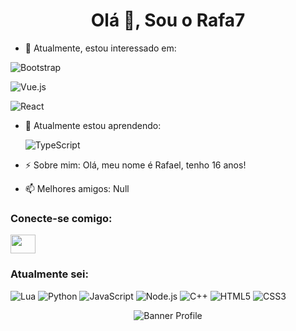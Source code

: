 <h1 align="center">Olá 👋, Sou o Rafa7</h1>

- 🔭 Atualmente, estou interessado em:
  
 ![Bootstrap](https://img.shields.io/badge/Bootstrap-563D7C?style=for-the-badge&logo=bootstrap&logoColor=white)
   
 ![Vue.js](https://img.shields.io/badge/Vue.js-35495E?style=for-the-badge&logo=vue.js&logoColor=4FC08D)
 
 
  
 ![React](https://img.shields.io/badge/React-20232A?style=for-the-badge&logo=react&logoColor=61DAFB)

- 🌱 Atualmente estou aprendendo:
   
    ![TypeScript](https://img.shields.io/badge/TypeScript-007ACC?style=for-the-badge&logo=typescript&logoColor=white)

- ⚡ Sobre mim: Olá, meu nome é Rafael, tenho 16 anos!

- 📫 Melhores amigos: Null

<h3 align="left">Conecte-se comigo:</h3>
<p align="left">
<a href="https://www.instagram.com/rafazseven/" target="blank"><img align="center" src="https://cdn.discordapp.com/attachments/790409425801838613/793602129175904266/Instagram-Logo.png" alt="" height="30" width="40" /></a>
</p>

<h3 align="left">Atualmente sei:</h3>
   
   ![Lua](https://img.shields.io/badge/Lua-2C2D72?style=for-the-badge&logo=lua&logoColor=white)
   ![Python](https://img.shields.io/badge/Python-14354C?style=for-the-badge&logo=python&logoColor=white)
   ![JavaScript](https://img.shields.io/badge/JavaScript-F7DF1E?style=for-the-badge&logo=javascript&logoColor=black)
   ![Node.js](https://img.shields.io/badge/Node.js-43853D?style=for-the-badge&logo=node.js&logoColor=white)
   ![C++](https://img.shields.io/badge/C%2B%2B-00599C?style=for-the-badge&logo=c%2B%2B&logoColor=white)
   ![HTML5](https://img.shields.io/badge/HTML5-E34F26?style=for-the-badge&logo=html5&logoColor=white)
   ![CSS3](https://img.shields.io/badge/CSS3-1572B6?style=for-the-badge&logo=css3&logoColor=white)

   <p align="center"><img src="" alt="Banner Profile"/></p>
